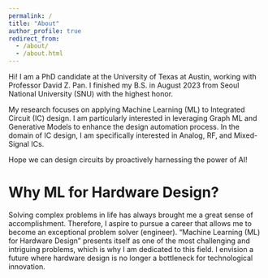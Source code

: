 ```yaml
---
permalink: /
title: "About"
author_profile: true
redirect_from: 
  - /about/
  - /about.html
---
```


Hi! I am a PhD candidate at the University of Texas at Austin, working with Professor David Z. Pan. I finished my B.S. in August 2023 from Seoul National University (SNU) with the highest honor.

My research focuses on applying Machine Learning (ML) to Integrated Circuit (IC) design. I am particularly interested in leveraging Graph ML and Generative Models to enhance the design automation process. In the domain of IC design, I am specifically interested in Analog, RF, and Mixed-Signal ICs.

Hope we can design circuits by proactively harnessing the power of AI!

Why ML for Hardware Design?
======
Solving complex problems in life has always brought me a great sense of accomplishment. Therefore, I aspire to pursue a career that allows me to become an exceptional problem solver (engineer). “Machine Learning (ML) for Hardware Design” presents itself as one of the most challenging and intriguing problems, which is why I am dedicated to this field. I envision a future where hardware design is no longer a bottleneck for technological innovation.